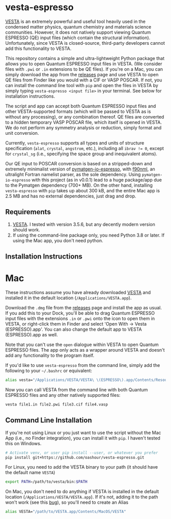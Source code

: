 # vesta-espresso

[VESTA](https://jp-minerals.org/vesta/en/) is an extremely powerful and useful tool heavily used in the condensed matter physics, quantum chemistry and materials science communities. However, it does not natively support viewing Quantum ESPRESSO (QE) input files (which contain the structural information). Unfortunately, since VESTA is closed-source, third-party developers cannot add this functionality to VESTA.

This repository contains a simple and ultra-lightweight Python package that allows you to open Quantum ESPRESSO input files in VESTA. (We consider files with `.pwi` or `.in` extensions to be QE files). If you're on a Mac, you can simply download the app from the [releases](https://github.com/oashour/vesta-espresso/releases) page and use VESTA to open QE files from Finder like you would with a CIF or VASP POSCAR. If not, you can install the command line tool with `pip` and open the files in VESTA by simply typing `vesta-espresso <input file>` in your terminal. See below for installation instructions.

The script and app can accept both Quantum ESPRESSO input files and other VESTA-supported formats (which will be passed to VESTA as is without any processing), or any combination thereof. QE files are converted to a hidden temporary VASP POSCAR file, which itself is opened in VESTA. We do not perform any symmetry analysis or reduction, simply format and unit conversion.

Currently, `vesta-espresso` supports all types and units of structure specification (`alat`, `crystal`, `angstrom`, etc.), including all `ibrav != 0`, except for `crystal_sg` (i.e., specifying the space group and inequivalent atoms).

Our QE input to POSCAR conversion is based on a stripped-down and extremely minimalist version of [pymatgen-io-espresso](https://github.com/oashour/pymatgen-io-espresso), with [f90nml](https://github.com/marshallward/f90nml), an ultralight Fortran namelist parser, as the sole dependency. Using `pymatgen-io-espresso` with this project (as in v0.0.1) lead to a huge package/app due to the Pymatgen dependency (700+ MB). On the other hand, installing `vesta-espresso` with `pip` takes up about 300 kB, and the entire Mac app is 2.5 MB and has no external dependencies, just drag and drop.

## Requirements

1. [VESTA](https://jp-minerals.org/vesta/en/). I tested with version 3.5.6, but any decently modern version should work.
2. If using the command-line package only, you need Python 3.8 or later. If using the Mac app, you don't need python.

## Installation Instructions

# Mac

These instructions assume you have already downloaded [VESTA](https://jp-minerals.org/vesta/en/) and installed it in the default location (`/Applications/VESTA.app`).

Download the `.dmg` file from the [releases](https://github.com/oashour/vesta-espresso/releases) page and install the app as usual. If you add this to your Dock, you'll be able to drag Quantum ESPRESSO input files with the extensions `.in` or `.pwi` onto the icon to open them in VESTA, or right-click them in Finder and select 'Open With -> Vesta (ESPRESSO).app'. You can also change the default app to VESTA (ESPRESSO).app as well.

Note that you can't use the `open` dialogue within VESTA to open Quantum ESPRESSO files. The app only acts as a wrapper around VESTA and doesn't add any functionality to the program itself.

If you'd like to use `vesta-espresso` from the command line, simply add the following to your `~/.bashrc` or equivalent:

```bash
alias vesta="/Applications/VESTA/VESTA\ \(ESPRESSO\).app/Contents/Resources/vesta-espresso.dist/vesta-espresso"
```

Now you can call VESTA from the command line with both Quantum ESPRESSO files and any other natively supported files:

```bash
vesta file1.in file2.pwi file3.cif file4.vasp
```

## Command Line Installation

If you're not using Linux or you just want to use the script without the Mac App (i.e., no Finder integration), you can install it with `pip`. I haven't tested this on Windows.

```bash
# Activate venv, or user pip install --user, or whatever you prefer
pip install git+https://github.com/oashour/vesta-espresso.git
```

For Linux, you need to add the VESTA binary to your path (it should have the default name `VESTA`)

```bash
export PATH=/path/to/vesta/bin:$PATH
```

On Mac, you don't need to do anything if VESTA is installed in the default location (`/Applications/VESTA/VESTA.app`). If it's not, adding it to the path won't work (see this [bug](https://groups.google.com/g/vesta-discuss/c/Cq1_QJwrvhU/m/bU_GYBemBgAJ)), so you'll need to create an Alias

```bash
alias VESTA="/path/to/VESTA.app/Contents/MacOS/VESTA"
```
